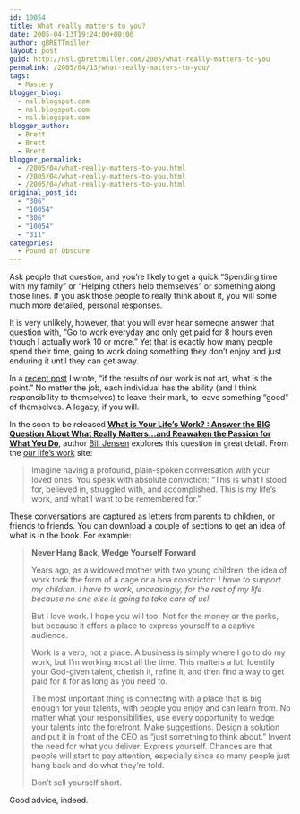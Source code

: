 ```yaml
---
id: 10054
title: What really matters to you?
date: 2005-04-13T19:24:00+00:00
author: gBRETTmiller
layout: post
guid: http://nsl.gbrettmiller.com/2005/what-really-matters-to-you
permalink: /2005/04/13/what-really-matters-to-you/
tags:
  - Mastery
blogger_blog:
  - nsl.blogspot.com
  - nsl.blogspot.com
  - nsl.blogspot.com
blogger_author:
  - Brett
  - Brett
  - Brett
blogger_permalink:
  - /2005/04/what-really-matters-to-you.html
  - /2005/04/what-really-matters-to-you.html
  - /2005/04/what-really-matters-to-you.html
original_post_id:
  - "306"
  - "10054"
  - "306"
  - "10054"
  - "311"
categories:
  - Pound of Obscure
---
```

Ask people that question, and you&#8217;re likely to get a quick &#8220;Spending time with my family&#8221; or &#8220;Helping others help themselves&#8221; or something along those lines. If you ask those people to really think about it, you will some much more detailed, personal responses. 

It is very unlikely, however, that you will ever hear someone answer that question with, &#8220;Go to work everyday and only get paid for 8 hours even though I actually work 10 or more.&#8221; Yet that is exactly how many people spend their time, going to work doing something they don&#8217;t enjoy and just enduring it until they can get away.

In a [recent post](http://nsl.blogspot.com/2005/04/abandoned-projects.html) I wrote, &#8220;if the results of our work is not art, what is the point.&#8221; No matter the job, each individual has the ability (and I think responsibility to themselves) to leave their mark, to leave something &#8220;good&#8221; of themselves. A legacy, if you will.

In the soon to be released **[What is Your Life&#8217;s Work? : Answer the BIG Question About What Really Matters&#8230;and Reawaken the Passion for What You Do](http://www.amazon.com/exec/obidos/ASIN/0060766867/gbrettmiller-20)**, author [Bill Jensen](http://www.ourlifeswork.com/bio.htm) explores this question in great detail. From the [our life&#8217;s work](http://www.ourlifeswork.com/) site:

> Imagine having a profound, plain-spoken conversation with your loved ones. You speak with absolute conviction: “This is what I stood for, believed in, struggled with, and accomplished. This is my life’s work, and what I want to be remembered for.” 

These conversations are captured as letters from parents to children, or friends to friends. You can download a couple of sections to get an idea of what is in the book. For example:

> **Never Hang Back, Wedge Yourself Forward**
> 
> Years ago, as a widowed mother with two young children, the idea of work took the form of a cage or a boa constrictor: _I have to support my children. I have to work, unceasingly, for the rest of my life because no one else is going to take care of us!_ 
> 
> But I love work. I hope you will too. Not for the money or the perks, but because it offers a place to express yourself to a captive audience. 
> 
> Work is a verb, not a place. A business is simply where I go to do my work, but I’m working most all the time. This matters a lot: Identify your God-given talent, cherish it, refine it, and then find a way to get paid for it for as long as you need to. 
> 
> The most important thing is connecting with a place that is big enough for your talents, with people you enjoy and can learn from. No matter what your responsibilities, use every opportunity to wedge your talents into the forefront. Make suggestions. Design a solution and put it in front of the CEO as “just something to think about.” Invent the need for what you deliver. Express yourself. Chances are that people will start to pay attention, especially since so many people just hang back and do what they’re told. 
> 
> Don’t sell yourself short. 

Good advice, indeed.